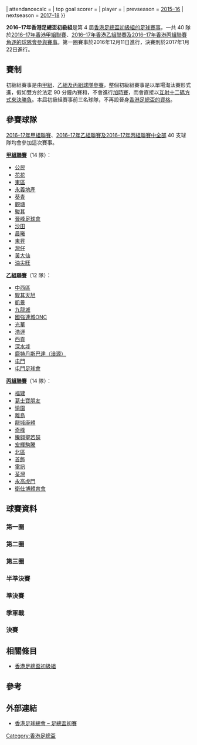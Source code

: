 | attendancecalc = | top goal scorer = | player = | prevseason =
[2015–16](https://zh.wikipedia.org/wiki/2015–16年香港足總盃初級組 "wikilink") |
nextseason = [2017–18](../Page/2017–18年香港足總盃初級組.md "wikilink") }}

**2016–17年香港足總盃初級組**是第 4
屆[香港足總盃初級組的](../Page/香港足總盃初級組.md "wikilink")[足球賽事](../Page/足球.md "wikilink")，一共
40
隊於[2016–17年香港甲組聯賽](../Page/2016–17年香港甲組聯賽.md "wikilink")、[2016–17年香港乙組聯賽及](../Page/2016–17年香港乙組聯賽.md "wikilink")[2016–17年香港丙組聯賽角逐的球隊會參與賽事](../Page/2016–17年香港丙組聯賽.md "wikilink")。第一圈賽事於2016年12月11日進行，決賽則於2017年1月22日進行。

## 賽制

初級組賽事是由[甲組](../Page/2016–17年香港甲組聯賽.md "wikilink")、[乙組及](../Page/2016–17年香港乙組聯賽.md "wikilink")[丙組球隊參賽](../Page/2016–17年香港丙組聯賽.md "wikilink")，整個初級組賽事是以單場淘汰賽形式進，假如雙方於法定
90
分鐘內賽和，不會進行[加時賽](https://zh.wikipedia.org/wiki/加時賽 "wikilink")，而會直接以[互射十二碼方式來決勝負](../Page/互射十二碼.md "wikilink")。本屆初級組賽事前三名球隊，不再設晉身[香港足總盃的資格](../Page/2016–17年香港足總盃.md "wikilink")。

## 參賽球隊

[2016–17年甲組聯賽](../Page/2016–17年香港甲組聯賽.md "wikilink")、[2016–17年乙組聯賽及](../Page/2016–17年香港乙組聯賽.md "wikilink")[2016–17年丙組聯賽中全部](../Page/2016–17年香港丙組聯賽.md "wikilink")
40 支球隊均會參加這次賽事。

**[甲組聯賽](../Page/2016–17年香港甲組聯賽.md "wikilink")**（14 隊）：

  - [公民](../Page/公民足球隊.md "wikilink")
  - [花花](../Page/花花足球會.md "wikilink")
  - [東區](https://zh.wikipedia.org/wiki/東區足球隊 "wikilink")
  - [永義地產](../Page/永義足球隊.md "wikilink")
  - [葵青](../Page/葵青區足球會.md "wikilink")
  - [觀塘](../Page/觀塘區足球會.md "wikilink")
  - [駿其](https://zh.wikipedia.org/wiki/夢想駿其足球會 "wikilink")
  - [晉峰足球會](https://zh.wikipedia.org/wiki/大中足球會 "wikilink")
  - [沙田](https://zh.wikipedia.org/wiki/沙田體育會足球隊 "wikilink")
  - [晨曦](../Page/晨曦體育會.md "wikilink")
  - [東昇](../Page/東昇足球隊.md "wikilink")
  - [灣仔](../Page/灣仔足球隊.md "wikilink")
  - [黃大仙](https://zh.wikipedia.org/wiki/黃大仙區康樂體育會 "wikilink")
  - [油尖旺](../Page/油尖旺足球隊.md "wikilink")

**[乙組聯賽](../Page/2016–17年香港乙組聯賽.md "wikilink")**（12 隊）：

  - [中西區](../Page/中西區足球隊.md "wikilink")
  - [駿其天旭](../Page/天旭足球會.md "wikilink")
  - [凱景](../Page/凱景體育會.md "wikilink")
  - [九龍城](https://zh.wikipedia.org/wiki/九龍城足球隊 "wikilink")
  - [國強連城ONC](https://zh.wikipedia.org/wiki/國強體育會 "wikilink")
  - [光華](https://zh.wikipedia.org/wiki/光華足球會 "wikilink")
  - [浩運](https://zh.wikipedia.org/wiki/浩運 "wikilink")
  - [西貢](https://zh.wikipedia.org/wiki/西貢區足球會 "wikilink")
  - [深水埗](../Page/深水埗體育會足球隊.md "wikilink")
  - [鹿特丹斯巴達（淦源）](https://zh.wikipedia.org/wiki/淦源足球會 "wikilink")
  - [屯門](../Page/屯門體育會足球隊.md "wikilink")
  - [屯門足球會](../Page/屯門足球會.md "wikilink")

**[丙組聯賽](../Page/2016–17年香港丙組聯賽.md "wikilink")**（14 隊）：

  - [福建](../Page/福建體育會.md "wikilink")
  - [葛士寶朋友](../Page/西貢朋友足球會.md "wikilink")
  - [愉園](../Page/愉園體育會.md "wikilink")
  - [離島](../Page/離島足球隊.md "wikilink")
  - [龍城康體](https://zh.wikipedia.org/wiki/龍城康體 "wikilink")
  - [奇峰](https://zh.wikipedia.org/wiki/奇峰足球會 "wikilink")
  - [騰翱聖若瑟](../Page/聖約瑟足球會.md "wikilink")
  - [宏輝駒騰](https://zh.wikipedia.org/wiki/宏輝駒騰 "wikilink")
  - [北區](../Page/北區足球會.md "wikilink")
  - [首飾](https://zh.wikipedia.org/wiki/首飾足球會 "wikilink")
  - [電訊](https://zh.wikipedia.org/wiki/電訊足球會 "wikilink")
  - [荃灣](../Page/荃灣足球會.md "wikilink")
  - [永高虎門](https://zh.wikipedia.org/wiki/虎門足球會 "wikilink")
  - [衛仕博體育會](https://zh.wikipedia.org/wiki/太陽國際體育會 "wikilink")

## 球賽資料

### 第一圈

### 第二圈

### 第三圈

### 半準決賽

### 準決賽

### 季軍戰

### 決賽

## 相關條目

  - [香港足總盃初級組](../Page/香港足總盃初級組.md "wikilink")

## 參考

## 外部連結

  - [香港足球總會 –
    足總盃初賽](http://www.hkfa.com/ch/leaguesp?type=3&year=2016-2017)

[Category:香港足總盃](https://zh.wikipedia.org/wiki/Category:香港足總盃 "wikilink")